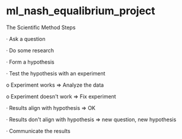 # ml_nash_equalibrium_project

The Scientific Method Steps

· Ask a question

· Do some research

· Form a hypothesis

· Test the hypothesis with an experiment

o Experiment works ⇒ Analyze the data

o Experiment doesn't work ⇒ Fix experiment

· Results align with hypothesis ⇒ OK

· Results don't align with hypothesis ⇒ new question, new hypothesis

· Communicate the results
